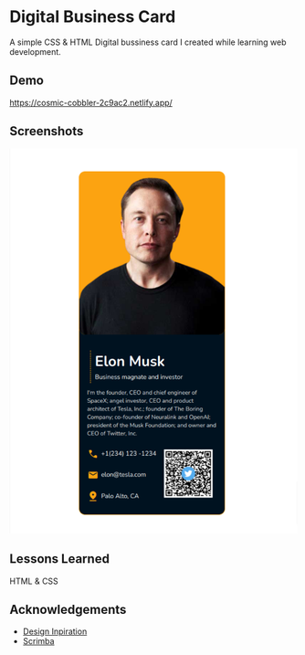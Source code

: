 # Digital Business Card

A simple CSS & HTML Digital bussiness card I created while learning web development.


## Demo

https://cosmic-cobbler-2c9ac2.netlify.app/

## Screenshots
![App Screenshot](images/Screenshot.png)

## Lessons Learned

HTML & CSS
## Acknowledgements

 - [Design Inpiration](https://zapped.to/blog/wp-content/uploads/2022/06/Digital-Business-Card.png)
 - [Scrimba](https://scrimba.com/dashboard#overview)

[Screenshot.png]: Screenshot.png